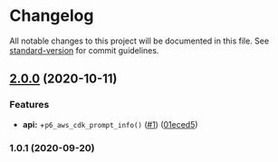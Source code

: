 # Changelog

All notable changes to this project will be documented in this file. See [standard-version](https://github.com/conventional-changelog/standard-version) for commit guidelines.

## [2.0.0](https://github.com/p6m7g8/p6awscdk/compare/v1.0.1...v2.0.0) (2020-10-11)


### Features

* **api:** +`p6_aws_cdk_prompt_info()` ([#1](https://github.com/p6m7g8/p6awscdk/issues/1)) ([01eced5](https://github.com/p6m7g8/p6awscdk/commit/01eced5ba90c0a967711a93d85f29ee822d0655b))

### 1.0.1 (2020-09-20)
